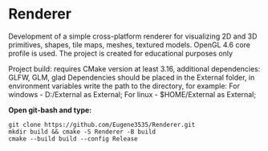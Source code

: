 # Renderer
Development of a simple cross-platform renderer for visualizing 2D and 3D primitives, shapes, tile maps, meshes, textured models. 
OpenGL 4.6 core profile is used. The project is created for educational purposes only

Project build: requires CMake version at least 3.16, additional dependencies: GLFW, GLM, glad
Dependencies should be placed in the External folder, in environment variables write the path to the directory, for example: 
For windows - D:/External as External;
For linux - $HOME/External as External;

**Open git-bash and type:**  
```console
git clone https://github.com/Eugene3535/Renderer.git 
mkdir build && cmake -S Renderer -B build
cmake --build build --config Release
```
